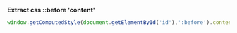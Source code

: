 **Extract css ::before 'content'**  
```js
window.getComputedStyle(document.getElementById('id'),':before').content;
```
